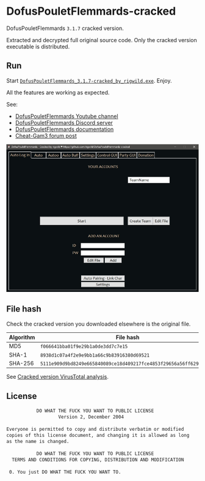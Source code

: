 # DofusPouletFlemmards-cracked
DofusPouletFlemmards `3.1.7` cracked version.

Extracted and decrypted full original source code. Only the cracked version executable is distributed.

## Run
Start [`DofusPouletFlemmards_3.1.7-cracked_by_rigwild.exe`](./DofusPouletFlemmards_3.1.7-cracked_by_rigwild.exe). Enjoy.

All the features are working as expected.

See:

 - [DofusPouletFlemmards Youtube channel](https://www.youtube.com/channel/UCh6TPKtFEojjeEBpNT-SGqQ)
 - [DofusPouletFlemmards Discord server](https://discord.gg/jaYR8ME)
 - [DofusPouletFlemmards documentation](https://dofuspouletflemmards.gitbook.io/dofuspouletflemmards/)
 - [Cheat-Gam3 forum post](https://forum.cheat-gam3.com/threads/script-dofuspouletflemmards-jouez-en-multicompte-comme-si-vous-etiez-en-monocompte.201835/)


![Screenshot](./screenshot.jpg)

## File hash
Check the cracked version you downloaded elsewhere is the original file.

| Algorithm | File hash |
| --------- | --------- |
| MD5 | `f066641bba01f9e29b1a0de3dd7c7e15` |
| SHA-1	 | `8938d1c07a4f2e9e9bb1a66c9b83916380d69521` |
| SHA-256 | `5111e909d9bd8249e665840089ce18d409217fce4853f29656a56ff6292ca450` |

See [Cracked version VirusTotal analysis](https://www.virustotal.com/gui/file/5111e909d9bd8249e665840089ce18d409217fce4853f29656a56ff6292ca450/detection).

## License
```
           DO WHAT THE FUCK YOU WANT TO PUBLIC LICENSE
                   Version 2, December 2004

Everyone is permitted to copy and distribute verbatim or modified
copies of this license document, and changing it is allowed as long
as the name is changed.

           DO WHAT THE FUCK YOU WANT TO PUBLIC LICENSE
  TERMS AND CONDITIONS FOR COPYING, DISTRIBUTION AND MODIFICATION

 0. You just DO WHAT THE FUCK YOU WANT TO.
```
